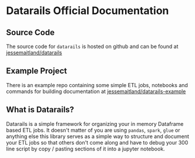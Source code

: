 # Datarails Official Documentation

## Source Code
The source code for `datarails` is hosted on github and can be found at [jessemaitland/datarails](https://github.com/JesseMaitland/datarails)

## Example Project
There is an example repo containing some simple ETL jobs, notebooks and commands for building documentation at [jessemaitland/datarails-example](https://github.com/JesseMaitland/datarails_examples)


## What is Datarails?
Datarails is a simple framework for organizing your in memory Dataframe based ETL jobs. It doesn't matter of you are using `pandas`, `spark`, `glue` or anything else
this library serves as a simple way to structure and document your ETL jobs so that others don't come along and have to debug your 300 line script by copy / pasting sections of it into
a jupyter notebook.
